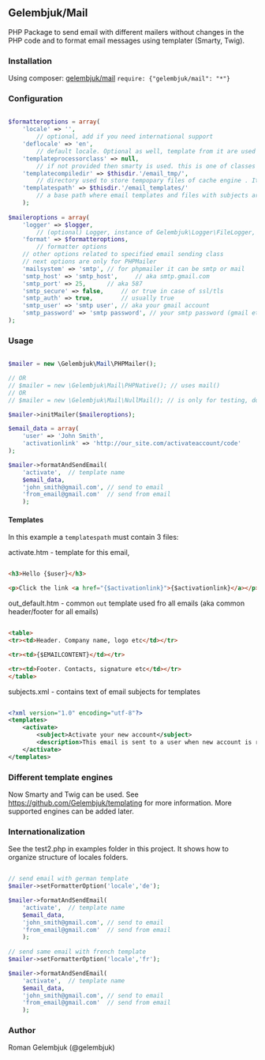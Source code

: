 ## Gelembjuk/Mail

PHP Package to send email with different mailers without changes in the PHP code and to format email messages using templater (Smarty, Twig). 


### Installation
Using composer: [gelembjuk/mail](http://packagist.org/packages/gelembjuk/mail) ``` require: {"gelembjuk/mail": "*"} ```

### Configuration

```php

$formatteroptions = array( 
	'locale' => '', 
		// optional, add if you need international support
	'deflocale' => 'en', 
		// default locale. Optional as well, template from it are used if no in a `locale`
	'templateprocessorclass' => null, 
		// if not provided then smarty is used. this is one of classes from Gelembjuk/Templating
	'templatecompiledir' => $thisdir.'/email_tmp/',  
		// directory used to store tempopary files of cache engine . It i reuired for Smarty but not needed for Twig
	'templatespath' => $thisdir.'/email_templates/'
		// a base path where email templates and files with subjects are stored
	);
	
$maileroptions = array(
	'logger' => $logger,
		// (optional) Logger, instance of Gelembjuk\Logger\FileLogger, 
	'format' => $formatteroptions,
		// formatter options
	// other options related to specified email sending class
	// next options are only for PHPMailer
	'mailsystem' => 'smtp', // for phpmailer it can be smtp or mail
	'smtp_host' => 'smtp_host', 	// aka smtp.gmail.com
	'smtp_port' => 25,		// aka 587
	'smtp_secure' => false,		// or true in case of ssl/tls
	'smtp_auth' => true,		// usually true
	'smtp_user' => 'smtp user',	// aka your gmail account
	'smtp_password' => 'smtp password', // your smtp password (gmail etc)
);

```

### Usage

```php

$mailer = new \Gelembjuk\Mail\PHPMailer();

// OR
// $mailer = new \Gelembjuk\Mail\PHPNative(); // uses mail()
// OR 
// $mailer = new \Gelembjuk\Mail\NullMail(); // is only for testing, doesn't send only log

$mailer->initMailer($maileroptions);

$email_data = array(
	'user' => 'John Smith',
	'activationlink' => 'http://our_site.com/activateaccount/code'
);

$mailer->formatAndSendEmail(
	'activate',  // template name
	$email_data,
	'john_smith@gmail.com', // send to email
	'from_email@gmail.com'  // send from email
	);

```

#### Templates

In this example a `templatespath` must contain 3 files: 

activate.htm - template for this email, 

```html

<h3>Hello {$user}</h3>

<p>Click the link <a href="{$activationlink}">{$activationlink}</a></p>

```

out_default.htm - common `out` template used fro all emails (aka common header/footer for all emails)

```html

<table>
<tr><td>Header. Company name, logo etc</td></tr>

<tr><td>{$EMAILCONTENT}</td></tr>

<tr><td>Footer. Contacts, signature etc</td></tr>
</table>

```

subjects.xml - contains text of email subjects for templates

```xml

<?xml version="1.0" encoding="utf-8"?>
<templates>
	<activate>
		<subject>Activate your new account</subject>
		<description>This email is sent to a user when new account is registered</description>
	</activate>
</templates>

```

### Different template engines

Now Smarty and Twig can be used. See https://github.com/Gelembjuk/templating for more information. More supported engines can be added later.

### Internationalization

See the test2.php in examples folder in this project. It shows how to organize structure of locales folders.

```php

// send email with german template
$mailer->setFormatterOption('locale','de');

$mailer->formatAndSendEmail(
	'activate',  // template name
	$email_data,
	'john_smith@gmail.com', // send to email
	'from_email@gmail.com'  // send from email
	);
	
// send same email with french template
$mailer->setFormatterOption('locale','fr');

$mailer->formatAndSendEmail(
	'activate',  // template name
	$email_data,
	'john_smith@gmail.com', // send to email
	'from_email@gmail.com'  // send from email
	);

```

### Author

Roman Gelembjuk (@gelembjuk)

